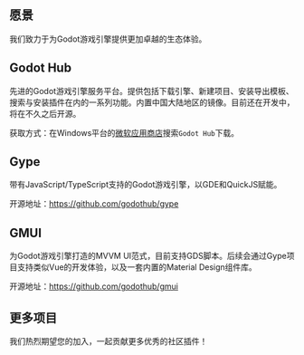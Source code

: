 ## 愿景  

我们致力于为Godot游戏引擎提供更加卓越的生态体验。

## Godot Hub  

先进的Godot游戏引擎服务平台。提供包括下载引擎、新建项目、安装导出模板、搜索与安装插件在内的一系列功能。内置中国大陆地区的镜像。目前还在开发中，将在不久之后开源。  

获取方式：在Windows平台的[微软应用商店](https://apps.microsoft.com/detail/9pfnm10997dc)搜索`Godot Hub`下载。  

<!-- <a href="https://apps.microsoft.com/detail/9pfnm10997dc?mode=direct">
	<img src="https://get.microsoft.com/images/zh-cn%20dark.svg" width="200"/>
</a> -->

## Gype  

带有JavaScript/TypeScript支持的Godot游戏引擎，以GDE和QuickJS赋能。  

开源地址：https://github.com/godothub/gype  

## GMUI  

为Godot游戏引擎打造的MVVM UI范式，目前支持GDS脚本。后续会通过Gype项目支持类似Vue的开发体验，以及一套内置的Material Design组件库。  

开源地址：https://github.com/godothub/gmui  

## 更多项目  

我们热烈期望您的加入，一起贡献更多优秀的社区插件！  
